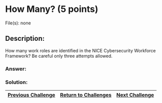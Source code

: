 # How Many? (5 points)

File(s): none

## Description:

How many work roles are identified in the NICE Cybersecurity Workforce Framework? Be careful only three attempts allowed.

### Answer:

### Solution:



| [Previous Challenge](/Challenges/Analyze/11) | [Return to Challenges](/Challenges/../../../#modules) | [Next Challenge](/Challenges/Collect-And-Operate/2) |
| :------- | :-----: | ------: |